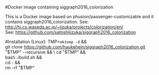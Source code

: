 #Docker image containing siggraph2016_colorization

This is a Docker image based on phusion/passenger-customizable and it contains siggraph2016_colorization.
See: http://hi.cs.waseda.ac.jp/~iizuka/projects/colorization/en/  
See: https://github.com/satoshiiizuka/siggraph2016_colorization

#Installation (Linux):
  TMP=`mktemp -d`  && \
  git clone https://github.com/haukehein/siggraph2016_colorization.git "$TMP" --recursive  && \
  cd "$TMP"  && \
  bash ./build.sh  && \
  cd -  && \
  rm -rf "$TMP"
